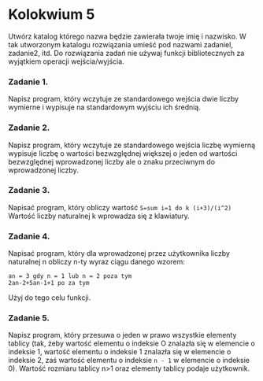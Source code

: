 # Kolokwium 5

Utwórz katalog którego nazwa będzie zawierała twoje imię i nazwisko. W tak utworzonym katalogu rozwiązania umieść pod nazwami zadaniel, zadanie2, itd. Do rozwiązania zadań nie używaj funkcji bibliotecznych za wyjątkiem operacji wejścia/wyjścia.

### **Zadanie 1.** 
Napisz program, który wczytuje ze standardowego wejścia dwie liczby wymierne i wypisuje na standardowym wyjściu ich średnią.

### **Zadanie 2.**
 Napisz program, który wczytuje ze standardowego wejścia liczbę wymierną wypisuje liczbę o wartości bezwzględnej większej o jeden od wartości bezwzględnej wprowadzonej liczby ale o znaku przeciwnym do wprowadzonej liczby.
 
 ### **Zadanie 3.**
 Napisać program, który obliczy wartość `S=sum i=1 do k (i+3)/(i^2)` Wartość liczby naturalnej k wprowadza się z klawiatury.
 
 ### **Zadanie 4.**
Napisać program, który dla wprowadzonej przez użytkownika liczby naturalnej n obliczy n-ty wyraz ciągu danego wzorem:
```
an = 3 gdy n = 1 lub n = 2 poza tym
2an-2+5an-1+1 po za tym
```
Użyj do tego celu funkcji.

### **Zadanie 5.**
Napisz program, który przesuwa o jeden w prawo wszystkie elementy tablicy (tak, żeby wartość elementu o indeksie O znalazła się w elemencie o indeksie 1, wartość elementu o indeksie 1 znalazła się w elemencie o indeksie 2, zaś wartość elementu o indeksie `n - 1` w elemencie o indeksie 0). Wartość rozmiaru tablicy n>1 oraz elementy tablicy podaje użytkownik.
